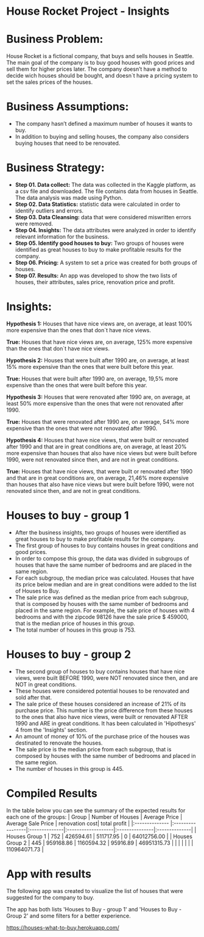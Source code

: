 # House Rocket Project - Insights
# Business Problem:
House Rocket is a fictional company, that buys and sells houses in Seattle.
The main goal of the company is to buy good houses with good prices and sell them for higher prices later.
The company doesn’t have a method to decide wich houses should be bought, and doesn`t have a pricing system to set the sales prices of the houses.

# Business Assumptions:
- The company hasn’t defined a maximum number of houses it wants to buy.
- In addition to buying and selling houses, the company also considers buying houses that need to be renovated.

# Business Strategy:
- **Step 01. Data collect:** The data was collected in the Kaggle platform, as a csv file and downloaded. The file contains data from houses in Seattle. The data analysis was made using Python.
- **Step 02. Data Statistics:** statistic data were calculated in order to identify outliers and errors.
- **Step 03. Data Cleansing:** data that were considered miswritten errors were removed.
- **Step 04. Insights:** The data attributes were analyzed in order to identify relevant information for the business.
- **Step 05. Identify good houses to buy:** Two groups of houses were identified as great houses to buy to make profitable results for the company.
- **Step 06. Pricing:** A system to set a price was created for both groups of houses.
- **Step 07. Results:** An app was developed to show the two lists of houses, their attributes, sales price, renovation price and profit.

# Insights: 
**Hypothesis 1:** Houses that have nice views are, on average, at least 100% more expensive than the ones that don`t have nice views.

**True:** Houses that have nice views are, on average, 125% more expensive than the ones that don`t have nice views.

**Hypothesis 2:** Houses that were built after 1990 are, on average, at least 15% more expensive than the ones that were built before this year.

**True:** Houses that were built after 1990 are, on average, 19,5% more expensive than the ones that were built before this year.

**Hypothesis 3:** Houses that were renovated after 1990 are, on average, at least 50% more expensive than the ones that were not renovated after 1990.

**True:** Houses that were renovated after 1990 are, on average, 54% more expensive than the ones that were not renovated after 1990.

**Hypothesis 4:** Houses that have nice views, that were built or renovated after 1990 and that are in great conditions are, on average, at least 20% more expensive than houses that also have nice views but were built before 1990, were not renovated since then, and are not in great conditions.

**True:** Houses that have nice views, that were built or renovated after 1990 and that are in great conditions are, on average, 21,46% more expensive than houses that also have nice views but were built before 1990, were not renovated since then, and are not in great conditions.   

# Houses to buy - group 1
- After the business insights, two groups of houses were identified as great houses to buy to make profitable results for the company.
- The first group of houses to buy contains houses in great conditions and good prices.
- In order to compose this group, the data was divided in subgroups of houses that have the same number of bedrooms and are placed in the same region.
- For each subgroup, the median price was calculated. Houses that have its price below median and are in great conditions were added to the list of Houses to Buy. 
- The sale price was defined as the median price from each subgroup, that is composed by houses with the same number of bedrooms and placed in the same region. For example, the sale price of houses with 4 bedrooms and with the zipcode 98126 have the sale price $ 459000, that is the median price of houses in this group.
- The total number of houses in this group is 753.

# Houses to buy - group 2
- The second group of houses to buy contains houses that have nice views, were built BEFORE 1990, were NOT renovated since then, and are NOT in great conditions.
- These houses were considered potential houses to be renovated and sold after that.
- The sale price of these houses considered an increase of 21% of its purchase price. This number is the price difference from these houses to the ones that also have nice views, were built or renovated AFTER 1990 and ARE in great conditions. It has been calculated in 'Hipothesys' 4 from  the 'Insights' section.
- An amount of money of 10% of the purchase price of the houses was destinated to renovate the houses. 
- The sale price is the median price from each subgroup, that is composed by houses with the same number of bedrooms and placed in the same region.
- The number of houses in this group is 445.

# Compiled Results
In the table below you can see the summary of the expected results for each one of the groups:
| Group          | Number of Houses | Average Price | Average Sale Price | renovation cost| total profit  |
|:-------------- |:-----------------|:--------------|:-------------------|:---------------|:--------------|
| Houses Group 1 |        752       |   426594.61   |     511717.95	     |     0          |  64012756.00  |
| Houses Group 2 |        445       |   959168.86   |     1160594.32     |     95916.89   |  46951315.73  |
|                |                  |               |                    |                |  110964071.73 | 

# App with results
The following app was created to visualize the list of houses that were suggested for the company to buy. 

The app has both lists 'Houses to Buy - group 1' and 'Houses to Buy - Group 2' and some filters for a better experience.

https://houses-what-to-buy.herokuapp.com/





